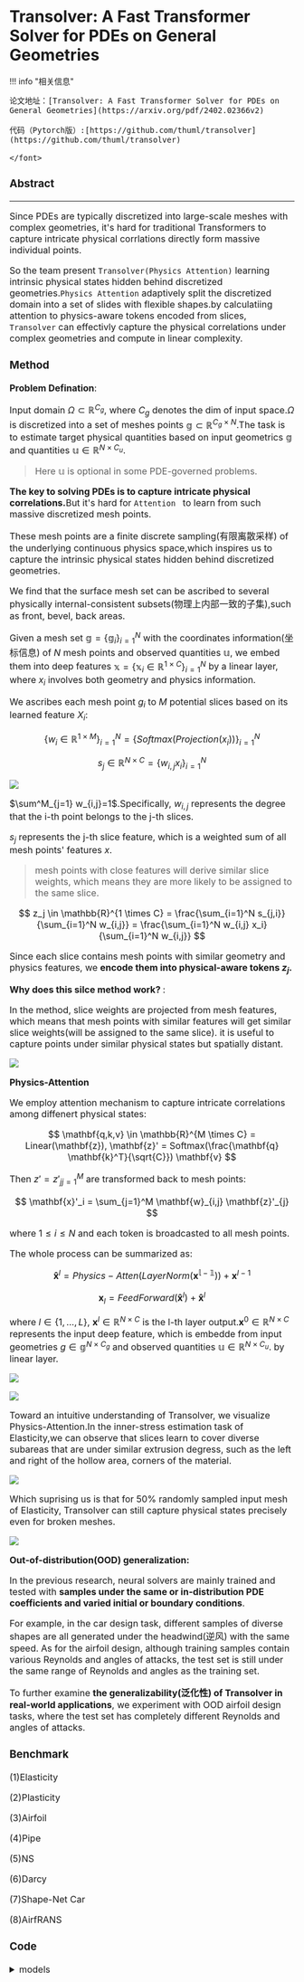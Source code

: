 # Transolver: A Fast Transformer Solver for PDEs on General Geometries

<script src="https://polyfill.io/v3/polyfill.min.js?features=es6"></script>
<script src="https://cdn.jsdelivr.net/npm/mathjax@3/es5/tex-chtml.js"></script>

!!! info "相关信息"
    <font size = 3.5>
    
    论文地址：[Transolver: A Fast Transformer Solver for PDEs on General Geometries](https://arxiv.org/pdf/2402.02366v2)

    代码（Pytorch版）:[https://github.com/thuml/transolver](https://github.com/thuml/transolver)

    </font>

### Abstract
---

Since PDEs are typically discretized into large-scale meshes with complex geometries, it's hard for traditional Transformers to capture intricate physical corrlations directly form massive individual points.

So the team present ```Transolver(Physics Attention)``` learning intrinsic physical states hidden behind discretized geometries.```Physics Attention``` adaptively split the discretized domain into a set of slides with flexible shapes.by calculatiing attention to physics-aware tokens encoded from slices, ```Transolver``` can effectivly capture the physical correlations under complex geometries and compute in linear complexity.

### Method 

<B>Problem Defination</B>:

Input domain $\Omega \subset \mathbb{R}^{C_g}$, where $C_g$ denotes the dim of input space.$\Omega$ is discretized into a set of meshes points $\mathbb{g} \subset \mathbb{R}^{C_g \times N}$.The task is to estimate target physical quantities based on input geometrics $\mathbb{g}$ and quantities $\mathbb{u} \in \mathbb{R}^{N \times C_u}$.

> Here $\mathbb{u}$ is optional in some PDE-governed problems.

<B>The key to solving PDEs is to capture intricate physical correlations.</B>But it's hard for ```Attention ``` to learn from such massive discretized mesh points.

These mesh points are a finite discrete sampling(有限离散采样) of the underlying continuous physics space,which inspires us to capture the intrinsic physical states hidden behind discretized geometries.

We find that the surface mesh set can be ascribed to several physically internal-consistent subsets(物理上内部一致的子集),such as front, bevel, back areas. 

Given a mesh set $\mathbb{g}=\{\mathbb{g}_i\}^N_{i=1}$ with the coordinates information(坐标信息) of $N$ mesh points and observed quantities $\mathbb{u}$, we embed them into deep features $\mathbb{x}=\{\mathbb{x}_i \in \mathbb{R}^{1 \times C} \}^N_{i=1}$ by a linear layer, where $x_i$ involves both geometry and physics information.

We ascribes each mesh point $g_i$ to $M$ potential slices based on its learned feature $X_i$:

$$
\{w_i \in \mathbb{R}^{1\times M}\}_{i=1}^N = \{Softmax(Projection(x_i))\}^N_{i=1}
$$

$$
s_j \in \mathbb{R}^{N \times C} = \{ w_{i,j} x_i \}^N_{i=1}
$$

![](./img/1.png)

$\sum^M_{j=1} w_{i,j}=1$.Specifically, $w_{i,j}$ represents the degree that the i-th point belongs to the j-th slices.

$s_j$ represents the j-th slice feature, which is a weighted sum of all mesh points' features $x$.

> mesh points with close features will derive similar slice weights, which means they are more likely to be assigned to the same slice.

$$
z_j \in \mathbb{R}^{1 \times C} = \frac{\sum_{i=1}^N s_{j,i}}{\sum_{i=1}^N w_{i,j}} = \frac{\sum_{i=1}^N w_{i,j} x_i}{\sum_{i=1}^N w_{i,j}}
$$

Since each slice contains mesh points with similar geometry and physics features, we <B>encode them into physical-aware tokens $z_j$.</B>

<B>Why does this silce method work? </B>:

In the method, slice weights are projected from mesh features, which means that mesh points with similar features will get similar slice weights(will be assigned to the same slice). it is useful to capture points under similar physical states but spatially distant.

![](./img/2.png)

<B>Physics-Attention</B>

We employ attention mechanism to capture intricate correlations among diffenert physical states:

$$
\mathbf{q,k,v} \in \mathbb{R}^{M \times C} = Linear(\mathbf{z}), \mathbf{z}' = Softmax(\frac{\mathbf{q} \mathbf{k}^T}{\sqrt{C}}) \mathbf{v}
$$

Then $z'={z'_j}^M_{j=1}$ are transformed back to mesh points:

$$
\mathbf{x}'_i = \sum_{j=1}^M \mathbf{w}_{i,j} \mathbf{z}'_{j}
$$

where $1 ≤ i ≤ N$ and each token is broadcasted to all mesh points.

The whole process can be summarized as:

$$
\mathbf{\hat{x}}^l = Physics-Atten(LayerNorm(\mathbb{\mathbf{x}^{l-1}})) + \mathbf{x}^{l-1}
$$

$$
\mathbf{x}_l = FeedForward(\mathbf{\hat{x}}^l) + \mathbf{\hat{x}}^l
$$

where $l \in \{ 1,...,L \}$, $\mathbf{x}^l \in \mathbb{R}^{N \times C}$ is the l-th layer output.$\mathbf{x}^0 \in \mathbb{R}^{N \times C}$ represents the input deep feature, which is embedde from input geometries $g \in \mathbb{g}^{N \times C_g}$ and observed quantities $\mathbb{u} \in \mathbb{R}^{N \times C_u}$. by linear layer.

![](./img/3.png)

![](./img/4.png)

Toward an intuitive understanding of Transolver, we visualize Physics-Attention.In the inner-stress estimation task of Elasticity,we can observe that slices learn to cover diverse subareas that are under similar extrusion degress, such as the left and right of the hollow area, corners of the material.

![](./img/5.png)

Which suprising us is that for 50% randomly sampled input mesh of Elasticity, Transolver can still capture physical states precisely even for broken meshes.

![](./img/6.png)

<B>Out-of-distribution(OOD) generalization:</B>

In the previous research, neural solvers are mainly trained and tested with <B>samples under the same or in-distribution PDE coefficients and varied initial or boundary conditions</B>. 

For example, in the car design task, different samples of diverse shapes are all generated under the headwind(逆风) with the same speed. As for the airfoil design, although training samples contain various Reynolds and angles of attacks, the test set is still under the same range of Reynolds and angles as the training set. 

To further examine <B>the generalizability(泛化性) of Transolver in real-world applications</B>, we experiment with OOD airfoil design tasks, where the test set has completely different Reynolds and angles of attacks.

### Benchmark

(1)Elasticity

(2)Plasticity

(3)Airfoil

(4)Pipe

(5)NS

(6)Darcy

(7)Shape-Net Car

(8)AirfRANS

### Code

<details> 
<summary>models</summary>

```python
import torch
import numpy as np
import torch.nn as nn
from timm.models.layers import trunc_normal_
from einops import rearrange, repeat

ACTIVATION = {'gelu': nn.GELU, 'tanh': nn.Tanh, 'sigmoid': nn.Sigmoid, 'relu': nn.ReLU, 'leaky_relu': nn.LeakyReLU(0.1),
              'softplus': nn.Softplus, 'ELU': nn.ELU, 'silu': nn.SiLU}


class Physics_Attention_Irregular_Mesh(nn.Module):
    def __init__(self, dim, heads=8, dim_head=64, dropout=0., slice_num=64): 
        super().__init__()
        inner_dim = dim_head * heads
        self.dim_head = dim_head
        self.heads = heads
        self.scale = dim_head ** -0.5
        self.softmax = nn.Softmax(dim=-1)
        self.dropout = nn.Dropout(dropout)
        self.temperature = nn.Parameter(torch.ones([1, heads, 1, 1]) * 0.5)

        self.in_project_x = nn.Linear(dim, inner_dim)
        self.in_project_fx = nn.Linear(dim, inner_dim)
        self.in_project_slice = nn.Linear(dim_head, slice_num)
        for l in [self.in_project_slice]:
            torch.nn.init.orthogonal_(l.weight)  # use a principled initialization
            # 正交初始化
        self.to_q = nn.Linear(dim_head, dim_head, bias=False)
        self.to_k = nn.Linear(dim_head, dim_head, bias=False)
        self.to_v = nn.Linear(dim_head, dim_head, bias=False)
        self.to_out = nn.Sequential(
            nn.Linear(inner_dim, dim),
            nn.Dropout(dropout)
        )

    def forward(self, x):
        # Batch Num Channel
        B, N, C = x.shape

        ### (1) Slice
        fx_mid = self.in_project_fx(x).reshape(B, N, self.heads, self.dim_head) \
            .permute(0, 2, 1, 3).contiguous()  # B H N C
        x_mid = self.in_project_x(x).reshape(B, N, self.heads, self.dim_head) \
            .permute(0, 2, 1, 3).contiguous()  # B H N C
        slice_weights = self.softmax(self.in_project_slice(x_mid) / self.temperature)  # B H N G(slices)
        # Temperature Parameter 调节分布的平滑度
        slice_norm = slice_weights.sum(2)  # B H G
        slice_token = torch.einsum("bhnc,bhng->bhgc", fx_mid, slice_weights) # B H G C
        # 爱因斯坦求和约定 
        slice_token = slice_token / ((slice_norm + 1e-5)[:, :, :, None].repeat(1, 1, 1, self.dim_head))
                                    # (B H G 1) --> (B H G C)
        ### (2) Attention among slice tokens
        q_slice_token = self.to_q(slice_token) # B H G C
        k_slice_token = self.to_k(slice_token)
        v_slice_token = self.to_v(slice_token)
        dots = torch.matmul(q_slice_token, k_slice_token.transpose(-1, -2)) * self.scale # B H G G
        attn = self.softmax(dots) # B H G G
        attn = self.dropout(attn) 
        out_slice_token = torch.matmul(attn, v_slice_token)  # B H G G x B H G C ——> B H G C 注意力分配后的切片

        ### (3) Deslice
        out_x = torch.einsum("bhgc,bhng->bhnc", out_slice_token, slice_weights) # 反切片 B H G C x B H N G ——> B H N C
        out_x = rearrange(out_x, 'b h n d -> b n (h d)')
        return self.to_out(out_x) # B N dim


class MLP(nn.Module):
    def __init__(self, n_input, n_hidden, n_output, n_layers=1, act='gelu', res=True):
        super(MLP, self).__init__()

        if act in ACTIVATION.keys():
            act = ACTIVATION[act]
        else:
            raise NotImplementedError
        self.n_input = n_input
        self.n_hidden = n_hidden
        self.n_output = n_output
        self.n_layers = n_layers
        self.res = res
        self.linear_pre = nn.Sequential(nn.Linear(n_input, n_hidden), act())
        self.linear_post = nn.Linear(n_hidden, n_output)
        self.linears = nn.ModuleList([nn.Sequential(nn.Linear(n_hidden, n_hidden), act()) for _ in range(n_layers)])

    def forward(self, x):
        x = self.linear_pre(x)
        for i in range(self.n_layers):
            if self.res:
                x = self.linears[i](x) + x
            else:
                x = self.linears[i](x)
        x = self.linear_post(x)
        return x


class Transolver_block(nn.Module):
    """Transformer encoder block."""

    def __init__(
            self,
            num_heads: int,
            hidden_dim: int,
            dropout: float,
            act='gelu',
            mlp_ratio=4,
            last_layer=False,
            out_dim=1,
            slice_num=32,
    ):
        super().__init__()
        self.last_layer = last_layer
        self.ln_1 = nn.LayerNorm(hidden_dim)
        self.Attn = Physics_Attention_Irregular_Mesh(hidden_dim, heads=num_heads, dim_head=hidden_dim // num_heads,
                                                     dropout=dropout, slice_num=slice_num)
        self.ln_2 = nn.LayerNorm(hidden_dim)
        self.mlp = MLP(hidden_dim, hidden_dim * mlp_ratio, hidden_dim, n_layers=0, res=False, act=act)
        if self.last_layer:
            self.ln_3 = nn.LayerNorm(hidden_dim)
            self.mlp2 = nn.Linear(hidden_dim, out_dim)

    def forward(self, fx):
        fx = self.Attn(self.ln_1(fx)) + fx
        fx = self.mlp(self.ln_2(fx)) + fx
        if self.last_layer:
            return self.mlp2(self.ln_3(fx))
        else:
            return fx # B N dim


class Model(nn.Module):
    def __init__(self,
                 space_dim=1,
                 n_layers=5,
                 n_hidden=256,
                 dropout=0,
                 n_head=8,
                 act='gelu',
                 mlp_ratio=1,
                 fun_dim=1,
                 out_dim=1,
                 slice_num=32,
                 ref=8, 
                 unified_pos=False # 在输入特征中添加统一的空间位置信息
                 ):
        super(Model, self). __init__()
        self.__name__ = 'UniPDE_3D'
        self.ref = ref
        self.unified_pos = unified_pos
        if self.unified_pos:
            self.preprocess = MLP(fun_dim + self.ref * self.ref * self.ref, n_hidden * 2, n_hidden, n_layers=0,
                                  res=False, act=act)
            # MLP(self, n_input, n_hidden, n_output,)
        else:
            self.preprocess = MLP(fun_dim + space_dim, n_hidden * 2, n_hidden, n_layers=0, res=False, act=act)

        self.n_hidden = n_hidden
        self.space_dim = space_dim

        self.blocks = nn.ModuleList([Transolver_block(num_heads=n_head, hidden_dim=n_hidden,
                                                      dropout=dropout,
                                                      act=act,
                                                      mlp_ratio=mlp_ratio,
                                                      out_dim=out_dim,
                                                      slice_num=slice_num,
                                                      last_layer=(_ == n_layers - 1))
                                     for _ in range(n_layers)])
        self.initialize_weights()
        self.placeholder = nn.Parameter((1 / (n_hidden)) * torch.rand(n_hidden, dtype=torch.float))
        # 占位符
    def initialize_weights(self):
        self.apply(self._init_weights)

    def _init_weights(self, m):
        if isinstance(m, nn.Linear):
            trunc_normal_(m.weight, std=0.02)
            if isinstance(m, nn.Linear) and m.bias is not None:
                nn.init.constant_(m.bias, 0)
        elif isinstance(m, (nn.LayerNorm, nn.BatchNorm1d)):
            nn.init.constant_(m.bias, 0)
            nn.init.constant_(m.weight, 1.0)

    def get_grid(self, my_pos):
        # my_pos 1 N 3
        batchsize = my_pos.shape[0]

        gridx = torch.tensor(np.linspace(-1.5, 1.5, self.ref), dtype=torch.float)
        gridx = gridx.reshape(1, self.ref, 1, 1, 1).repeat([batchsize, 1, self.ref, self.ref, 1])
        gridy = torch.tensor(np.linspace(0, 2, self.ref), dtype=torch.float)
        gridy = gridy.reshape(1, 1, self.ref, 1, 1).repeat([batchsize, self.ref, 1, self.ref, 1])
        gridz = torch.tensor(np.linspace(-4, 4, self.ref), dtype=torch.float)
        gridz = gridz.reshape(1, 1, 1, self.ref, 1).repeat([batchsize, self.ref, self.ref, 1, 1])
        grid_ref = torch.cat((gridx, gridy, gridz), dim=-1).cuda().reshape(batchsize, self.ref ** 3, 3)  # B 4 4 4 3

        pos = torch.sqrt(
            torch.sum((my_pos[:, :, None, :] - grid_ref[:, None, :, :]) ** 2,
                      dim=-1)). \
            reshape(batchsize, my_pos.shape[1], self.ref * self.ref * self.ref).contiguous()
        return pos

    def forward(self, data):
        cfd_data, geom_data = data
        x, fx, T = cfd_data.x, None, None
        x = x[None, :, :]
        if self.unified_pos:
            new_pos = self.get_grid(cfd_data.pos[None, :, :])
            x = torch.cat((x, new_pos), dim=-1)

        if fx is not None:
            fx = torch.cat((x, fx), -1)
            fx = self.preprocess(fx)
        else:
            fx = self.preprocess(x)
            fx = fx + self.placeholder[None, None, :]

        for block in self.blocks:
            fx = block(fx)

        return fx[0]
```
</details> 